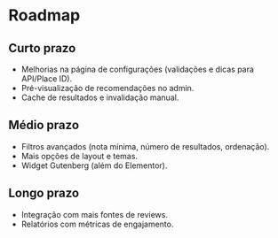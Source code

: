 # Roadmap

## Curto prazo
- Melhorias na página de configurações (validações e dicas para API/Place ID).
- Pré-visualização de recomendações no admin.
- Cache de resultados e invalidação manual.

## Médio prazo
- Filtros avançados (nota mínima, número de resultados, ordenação).
- Mais opções de layout e temas.
- Widget Gutenberg (além do Elementor).

## Longo prazo
- Integração com mais fontes de reviews.
- Relatórios com métricas de engajamento.
